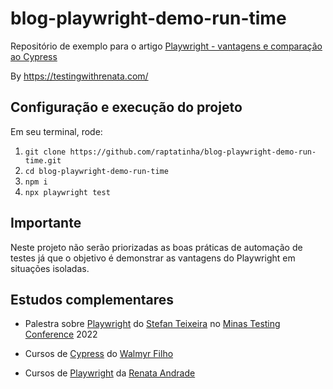 # blog-playwright-demo-run-time

Repositório de exemplo para o artigo [Playwright - vantagens e comparação ao Cypress](https://testingwithrenata.com/?p=637)

By https://testingwithrenata.com/

## Configuração e execução do projeto

Em seu terminal, rode:
1. `git clone https://github.com/raptatinha/blog-playwright-demo-run-time.git`
1. `cd blog-playwright-demo-run-time`
1. `npm i`
1. `npx playwright test`

## Importante
Neste projeto não serão priorizadas as boas práticas de automação de testes já que o objetivo é demonstrar as vantagens do Playwright em situações isoladas.

## Estudos complementares

- Palestra sobre [Playwright](https://youtube.com/watch?v=eJ6V1de9nHY) do [Stefan Teixeira](https://linkedin.com/in/stefanteixeira/) no [Minas Testing Conference](https://minastestingconference.com.br/) 2022

- Cursos de [Cypress](https://talkingabouttesting.com/) do [Walmyr Filho](https://www.linkedin.com/in/walmyr-lima-e-silva-filho/)

- Cursos de [Playwright](https://testingwithrenata.com/trainings/) da [Renata Andrade](https://www.linkedin.com/in/raptatinha/)
